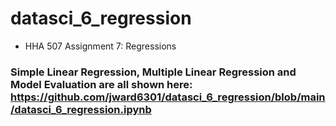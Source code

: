 # datasci_6_regression
- HHA 507 Assignment 7: Regressions

### Simple Linear Regression, Multiple Linear Regression and Model Evaluation are all shown here: https://github.com/jward6301/datasci_6_regression/blob/main/datasci_6_regression.ipynb
